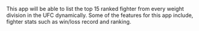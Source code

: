 This app will be able to list the top 15 ranked fighter from every weight division in the UFC dynamically.
Some of the features for this app include, fighter stats such as win/loss record and ranking.
